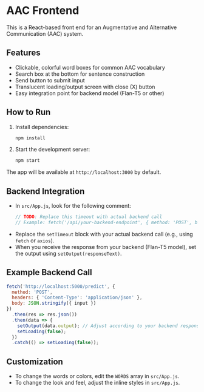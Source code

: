 # AAC Frontend

This is a React-based front end for an Augmentative and Alternative Communication (AAC) system.

## Features
- Clickable, colorful word boxes for common AAC vocabulary
- Search box at the bottom for sentence construction
- Send button to submit input
- Translucent loading/output screen with close (X) button
- Easy integration point for backend model (Flan-T5 or other)

## How to Run

1. Install dependencies:
   ```bash
   npm install
   ```
2. Start the development server:
   ```bash
   npm start
   ```

The app will be available at `http://localhost:3000` by default.

## Backend Integration

- In `src/App.js`, look for the following comment:
  ```js
  // TODO: Replace this timeout with actual backend call
  // Example: fetch('/api/your-backend-endpoint', { method: 'POST', body: JSON.stringify({ input }) })
  ```
- Replace the `setTimeout` block with your actual backend call (e.g., using `fetch` or `axios`).
- When you receive the response from your backend (Flan-T5 model), set the output using `setOutput(responseText)`.

## Example Backend Call
```js
fetch('http://localhost:5000/predict', {
  method: 'POST',
  headers: { 'Content-Type': 'application/json' },
  body: JSON.stringify({ input })
})
  .then(res => res.json())
  .then(data => {
    setOutput(data.output); // Adjust according to your backend response
    setLoading(false);
  })
  .catch(() => setLoading(false));
```

## Customization
- To change the words or colors, edit the `WORDS` array in `src/App.js`.
- To change the look and feel, adjust the inline styles in `src/App.js`. 

